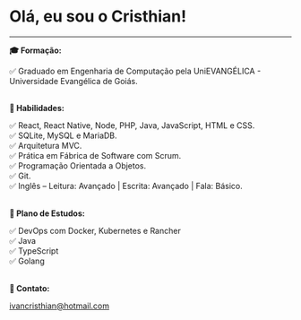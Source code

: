 <!DOCTYPE html>
<html lang="en">
<head>
	<meta charset="UTF-8">
	<meta http-equiv="X-UA-Compatible" content="IE=edge">
	<meta name="viewport" content="width=device-width, initial-scale=1.0">
</head>
<body>
    
<h1>Olá, eu sou o Cristhian!</h1>
<hr>

<div><p><b>🎓 Formação:</b></p></div>
    <div> ✅ Graduado em Engenharia de Computação pela UniEVANGÉLICA - Universidade Evangélica de Goiás.</div>

<div><br></div>
<div><p><b>📖 Habilidades:</b></p></div>
    <div> ✅ React, React Native, Node, PHP, Java, JavaScript, HTML e CSS.</div>
    <div> ✅ SQLite, MySQL e MariaDB.</div>
    <div> ✅ Arquitetura MVC.</div>
    <div> ✅ Prática em Fábrica de Software com Scrum.</div>
    <div> ✅ Programação Orientada a Objetos.</div>
    <div> ✅ Git.</div>
    <div> ✅ Inglês – Leitura: Avançado | Escrita: Avançado | Fala: Básico.</div>

<div><br></div>
    <div><p><b>📖 Plano de Estudos:</b></p></div>
    <div> ✅ DevOps com Docker, Kubernetes e Rancher</div>
    <div> ✅ Java</div>
    <div> ✅ TypeScript</div>
    <div> ✅ Golang</div>
    
<div><br></div>
<div><p><b>📧 Contato:</b></p></div>
<div>
    <a href="mailto:ivancristhian@hotmail.com?subject=Olá Cristhian, eu gostaria de contratar os seus serviços." target="_blank" rel="noreferrer">
        <label>ivancristhian@hotmail.com</label>
    </a>
</div>

</body>
</html>

